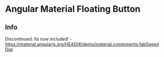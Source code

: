 # Angular Material Floating Button

## Info

Discontinued: Its now included! - https://material.angularjs.org/HEAD/#/demo/material.components.fabSpeedDial
